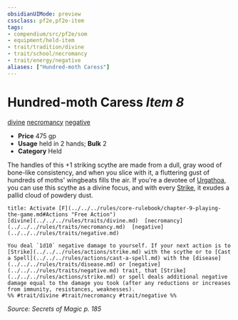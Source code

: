 ```yaml
---
obsidianUIMode: preview
cssclass: pf2e,pf2e-item
tags:
- compendium/src/pf2e/som
- equipment/held-item
- trait/tradition/divine
- trait/school/necromancy
- trait/energy/negative
aliases: ["Hundred-moth Caress"]
---
```

# Hundred-moth Caress *Item 8*  
[divine](divine.md)  [necromancy](necromancy.md)  [negative](negative.md)  

- **Price** 475 gp
- **Usage** held in 2 hands; **Bulk** 2
- **Category** Held

The handles of this +1 striking scythe are made from a dull, gray wood of bone-like consistency, and when you slice with it, a fluttering gust of hundreds of moths' wingbeats fills the air. If you're a devotee of [Urgathoa](../../setting/deities/urgathoa.md), you can use this scythe as a divine focus, and with every [Strike](strike.md), it exudes a pallid cloud of powdery dust.

```ad-embed-ability
title: Activate [F](../../../rules/core-rulebook/chapter-9-playing-the-game.md#Actions "Free Action")
[divine](../../../rules/traits/divine.md)  [necromancy](../../../rules/traits/necromancy.md)  [negative](../../../rules/traits/negative.md)  

You deal `1d10` negative damage to yourself. If your next action is to [Strike](../../../rules/actions/strike.md) with the scythe or to [Cast a Spell](../../../rules/actions/cast-a-spell.md) with the [disease](../../../rules/traits/disease.md) or [negative](../../../rules/traits/negative.md) trait, that [Strike](../../../rules/actions/strike.md) or spell deals additional negative damage equal to the damage you took (after any reductions or increases from immunity, resistances, weaknesses).  
%% #trait/divine #trait/necromancy #trait/negative %%
```

*Source: Secrets of Magic p. 185*
